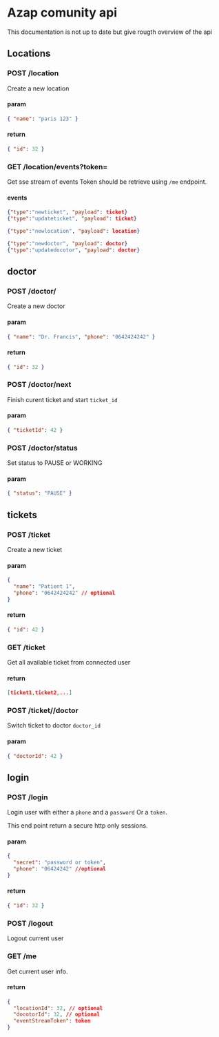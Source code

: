 # Azap comunity api

This documentation is not up to date but give rougth overview of the api

## Locations

### POST /location

Create a new location

#### param

```json
{ "name": "paris 123" }
```

#### return

```json
{ "id": 32 }
```

### GET /location/events?token=<token>

Get sse stream of events
Token should be retrieve using `/me` endpoint.

#### events

```json
{"type":"newticket", "payload": ticket}
{"type":"updateticket", "payload": ticket}

{"type":"newlocation", "payload": location}

{"type":"newdoctor", "payload": doctor}
{"type":"updatedocotor", "payload": doctor}
```

## doctor

### POST /doctor/

Create a new doctor

#### param

```json
{ "name": "Dr. Francis", "phone": "0642424242" }
```

#### return

```json
{ "id": 32 }
```

### POST /doctor/next

Finish curent ticket and start `ticket_id`

#### param

```json
{ "ticketId": 42 }
```

### POST /doctor/status

Set status to PAUSE or WORKING

#### param

```json
{ "status": "PAUSE" }
```

## tickets

### POST /ticket

Create a new ticket

#### param

```json
{
  "name": "Patient 1",
  "phone": "0642424242" // optional
}
```

#### return

```json
{ "id": 42 }
```

### GET /ticket

Get all available ticket from connected user

#### return

```json
[ticket1,ticket2,...]
```

### POST /ticket/<id>/doctor

Switch ticket to doctor `doctor_id`

#### param

```json
{ "doctorId": 42 }
```

## login

### POST /login

Login user with either a `phone` and a `password` Or a `token`.

This end point return a secure http only sessions.

#### param

```json
{
  "secret": "password or token",
  "phone": "06424242" //optional
}
```

#### return

```json
{ "id": 32 }
```

### POST /logout

Logout current user

### GET /me

Get current user info.

#### return

```json
{
  "locationId": 32, // optional
  "docotorId": 32, // optional
  "eventStreamToken": token
}
```
